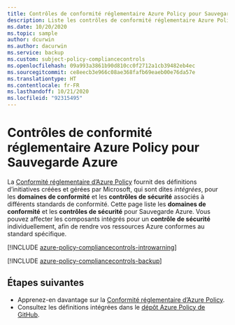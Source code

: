 ```yaml
---
title: Contrôles de conformité réglementaire Azure Policy pour Sauvegarde Azure
description: Liste les contrôles de conformité réglementaire Azure Policy disponibles pour Sauvegarde Azure. Ces définitions de stratégie intégrées fournissent des approches courantes pour la gestion de la conformité de vos ressources Azure.
ms.date: 10/20/2020
ms.topic: sample
author: dcurwin
ms.author: dacurwin
ms.service: backup
ms.custom: subject-policy-compliancecontrols
ms.openlocfilehash: 09a993a3861b90d810cc0f2712a1cb39482eb4ec
ms.sourcegitcommit: ce8eecb3e966c08ae368fafb69eaeb00e76da57e
ms.translationtype: HT
ms.contentlocale: fr-FR
ms.lasthandoff: 10/21/2020
ms.locfileid: "92315495"
---
```

# <a name="azure-policy-regulatory-compliance-controls-for-azure-backup"></a>Contrôles de conformité réglementaire Azure Policy pour Sauvegarde Azure

La [Conformité réglementaire d’Azure Policy](../governance/policy/concepts/regulatory-compliance.md) fournit des définitions d’initiatives créées et gérées par Microsoft, qui sont dites _intégrées_, pour les **domaines de conformité** et les **contrôles de sécurité** associés à différents standards de conformité. Cette page liste les **domaines de conformité** et les **contrôles de sécurité** pour Sauvegarde Azure. Vous pouvez affecter les composants intégrés pour un **contrôle de sécurité** individuellement, afin de rendre vos ressources Azure conformes au standard spécifique.

[!INCLUDE [azure-policy-compliancecontrols-introwarning](../../includes/policy/standards/intro-warning.md)]

[!INCLUDE [azure-policy-compliancecontrols-backup](../../includes/policy/standards/byrp/microsoft.recoveryservices.md)]

## <a name="next-steps"></a>Étapes suivantes

- Apprenez-en davantage sur la [Conformité réglementaire d’Azure Policy](../governance/policy/concepts/regulatory-compliance.md).
- Consultez les définitions intégrées dans le [dépôt Azure Policy de GitHub](https://github.com/Azure/azure-policy).
